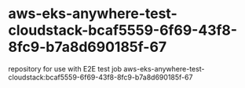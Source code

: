 # aws-eks-anywhere-test-cloudstack-bcaf5559-6f69-43f8-8fc9-b7a8d690185f-67
repository for use with E2E test job aws-eks-anywhere-test-cloudstack:bcaf5559-6f69-43f8-8fc9-b7a8d690185f-67
